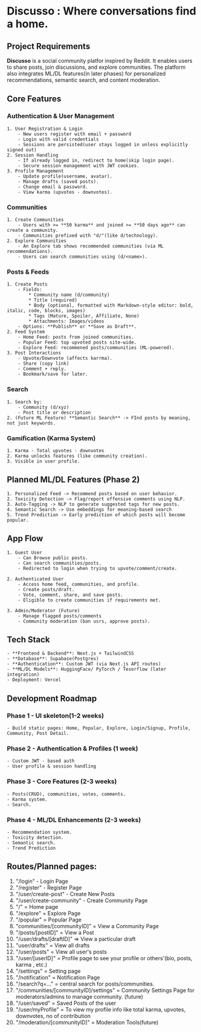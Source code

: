 # Discusso : Where conversations find a home.

## Project Requirements

**Discusso** is a social community platfor inspired by Reddit. It enables users to share posts, join discussions, and explore communities. The platform also integrates ML/DL features(in later phases) for personalized recommendations, semantic search, and content moderation.

## Core Features

### Authentication & User Management

    1. User Registration & Login
        - New users register with email + password
        - Login with valid credentials
        - Sessions are persisted(user stays logged in unless explicitly signed out)
    2. Session Handling
        - If already logged in, redirect to home(skip login page).
        - Secure session management with JWT cookies.
    3. Profile Management
        - Update profile(username, avatar).
        - Manage drafts (saved posts).
        - Change email & password.
        - View karma (upvotes - downvotes).

### Communities

    1. Create Communities
        - Users with >= **50 karma** and joined >= **50 days ago** can create a community.
        - Communities prefixed with "d/"(like d/technology).
    2. Explore Communities
        - An Explore tab shows recommended communities (via ML recommendations).
        - Users can search communities using (d/<name>).

### Posts & Feeds

    1. Create Posts
        - Fields:
            * Community name (d/community)
            * Title (required)
            * Body (optional, formatted with Markdown-style editor: bold, italic, code, blocks, images)
            * Tags (Mature, Spoiler, Affiliate, None)
            * Attachments: Images/videos
        - Options: **Publish** or **Save as Draft**.
    2. Feed System
        - Home Feed: posts from joined communities.
        - Popular Feed: top upvoted posts site-wide.
        - Explore Feed: recommened posts/communities (ML-powered).
    3. Post Interactions
        - Upvote/Downvote (affects karrma).
        - Share (copy link)
        - Comment + reply.
        - Bookmark/save for later.

### Search

    1. Search by:
        - Community (d/xyz)
        - Post title or description
    2. (Future ML Feature) **Semantic Search** -> FInd posts by meaning, not just keywords.

### Gamification (Karma System)

    1. Karma - Total upvotes - downvotes
    2. Karma unlocks features (like community creation).
    3. Visible in user profile.

## Planned ML/DL Features (Phase 2)

    1. Personalized Feed -> Recommend posts based on user behavior.
    2. Toxicity Detection -> Flag/report offensive comments using NLP.
    3. Auto-Tagging -> NLP to generate suggested tags for new posts.
    4. Semantic Search -> Use embeddings for meaning-based search
    5. Trend Prediction -> Early prediction of which posts will become popular.

## App Flow

    1. Guest User
        - Can Browse public posts.
        - Can search communities/posts.
        - Redirected to login when trying to upvote/comment/create.

    2. Authenticated User
        - Access home feed, communities, and profile.
        - Create posts/draft.
        - Vote, comment, share, and save posts.
        - Eligible to create communities if requirements met.

    3. Admin/Moderator (Future)
        - Manage flagged posts/comments
        - Community moderation (ban usrs, approve posts).

## Tech Stack

    - **Frontend & Backend**: Next.js + TailwindCSS
    - **Database**: Supabase(Postgres)
    - **Authentication**: Custom JWT (via Next.js API routes)
    - **ML/DL Models**: HuggingFace/ PyTorch / Tesorflow (later integration)
    - Deployment: Vercel

## Development Roadmap

### Phase 1 - UI skeleton(1-2 weeks)

    - Build static pages: Home, Popular, Explore, Login/Signup, Profile, Community, Post Detail.

### Phase 2 - Authentication & Profiles (1 week)

    - Custom JWT - based auth
    - User profile & session handling

### Phase 3 - Core Features (2-3 weeks)

    - Posts(CRUD), communities, votes, comments.
    - Karma system.
    - Search.

### Phase 4 - ML/DL Enhancements (2-3 weeks)

    - Recommendation system.
    - Toxicity detection.
    - Semantic search.
    - Trend Prediction

## Routes/Planned pages:

1. "/login" - Login Page
2. "/register" - Register Page
3. "/user/create-post" - Create New Posts
4. "/user/create-community" - Create Community Page
5. "/" = Home page
6. "/explore" = Explore Page
7. "/popular" = Popular Page
8. "communities/[communityID]" = View a Community Page
9. "/posts/[postID]" = View a Post
10. "/user/drafts/[draftID]" => View a particular draft
11. "user/drafts" = View all drafts
12. "/user/posts" = View all user's posts
13. "/user/[userID]" = Profile page to see your profile or others'(bio, posts, karma , etc.)
14. "/settings" = Setting page
15. "/notification" = Notification Page
16. "/search?q=..." = central search for posts/communities.
17. "/communities/[communityID]/settings" = Community Settings Page for moderators/admins to manage community. (future)
18. "/user/saved" = Saved Posts of the user
19. "/user/myProfile" = To view my profile info like total karma, upvotes, downvotes, no of contribution
20. "/moderation/[communityID]" = Moderation Tools(future)
